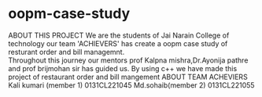 # oopm-case-study
ABOUT THIS PROJECT
We are the students of Jai Narain College of technology our team 'ACHIEVERS' has create a oopm case study of resturant order and bill managemnt.  
Throughout this journey our mentors prof Kalpna mishra,Dr.Ayonija pathre and prof brijmohan sir  has guided us.
By using c++ we have made this project of restaurant order and bill mangement
ABOUT TEAM ACHEVIERS
Kali kumari (member 1) 0131CL221045
Md.sohaib(member 2) 0131CL221055
